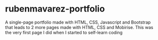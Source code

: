 # rubenmavarez-portfolio

A single-page portfolio made with HTML, CSS, Javascript and Bootstrap that leads to 2 more pages made with HTML, CSS and Mobirise. This was the very first page I did when I started to self-learn coding
